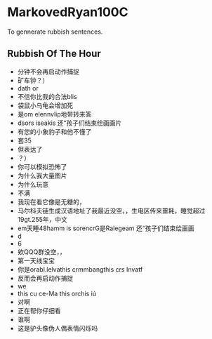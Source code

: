 # MarkovedRyan100C
To gennerate rubbish sentences.
## Rubbish Of The Hour
- 分钟不会再启动作捕捉
- 矿车钟？）
- dath or
- 不信你比我的合法blis
- 袋鼠小乌龟会增加死
- 是om elennvlip地带转来答
- dsors iseakis 还“孩子们结束绘画画片
- 有您的小象豹子和他不懂了
- 套35
- 但表达了
- ？）
- 你可以模拟恐怖了
- 为什么我大量图片
- 为什么玩意
- 不满
- 我现在看它像是无糖的，
- 马尔科夫链生成汉语地址了我最近没空，，生电区传来噩耗，睡觉超过19gt.255年，中文
- em天睡48hamm is sorencrG是Ralegeam 还“孩子们结束绘画画
- d
- 6
- 欸QQQ群没空，，
- 第一天线宝宝
- 你是orabl.lelvathis crmmbangthis crs Invatf
- 反而会再启动作捕捉
- we
- this cu ce-Ma this orchis iú
- 对啊
- 正在帮你仔细看
- 谁啊
- 这是驴头像伪人偶表情闪烁吗
